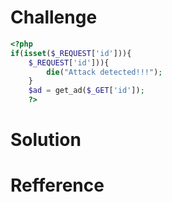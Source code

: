 # Challenge 
```php 
<?php 
if(isset($_REQUEST['id'])){
    $_REQUEST['id'])){
        die("Attack detected!!!");
    }
    $ad = get_ad($_GET['id']);
    ?>
```

# Solution 

# Refference
